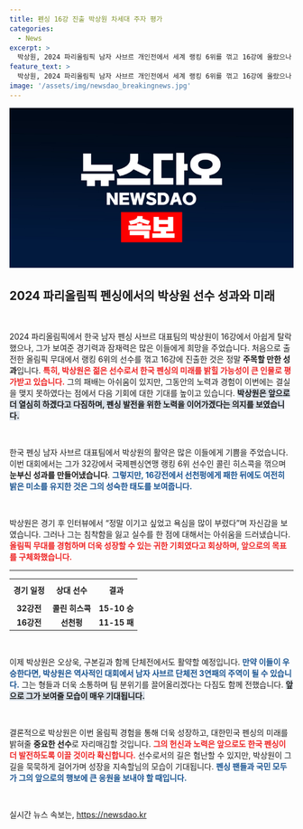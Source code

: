 ```yaml
---
title: 펜싱 16강 진출 박상원 차세대 주자 평가
categories:
  - News
excerpt: >
  박상원, 2024 파리올림픽 남자 사브르 개인전에서 세계 랭킹 6위를 꺾고 16강에 올랐으나 아쉽게 패배. 젊은 피의 선전으로 향후 펜싱 발전에 기여하길 다짐하며 단체전에서 역대 우승 도전!
feature_text: >
  박상원, 2024 파리올림픽 남자 사브르 개인전에서 세계 랭킹 6위를 꺾고 16강에 올랐으나 아쉽게 패배. 젊은 피의 선전으로 향후 펜싱 발전에 기여하길 다짐하며 단체전에서 역대 우승 도전!
image: '/assets/img/newsdao_breakingnews.jpg'
---
```


<p><img src="/assets/img/newsdao_breakingnews.jpg" alt="cryptoinkorea 속보" /></p>

<h2 data-ke-size="size26">2024 파리올림픽 펜싱에서의 박상원 선수 성과와 미래</h2>

<p data-ke-size="size16">&nbsp;</p>

<p>2024 파리올림픽에서 한국 남자 펜싱 사브르 대표팀의 박상원이 16강에서 아쉽게 탈락했으나, 그가 보여준 경기력과 잠재력은 많은 이들에게 희망을 주었습니다. 처음으로 출전한 올림픽 무대에서 랭킹 6위의 선수를 꺾고 16강에 진출한 것은 정말 <strong>주목할 만한 성과</strong>입니다. <b><span style="color: #ee2323;">특히, 박상원은 젊은 선수로서 한국 펜싱의 미래를 밝힐 가능성이 큰 인물로 평가받고 있습니다.</span></b> 그의 패배는 아쉬움이 있지만, 그동안의 노력과 경험이 이번에는 결실을 맺지 못하였다는 점에서 다음 기회에 대한 기대를 높이고 있습니다. <b><span style="background-color: #21538527;">박상원은 앞으로 더 열심히 하겠다고 다짐하며, 펜싱 발전을 위한 노력을 이어가겠다는 의지를 보였습니다.</span></b> </p>

<p data-ke-size="size16">&nbsp;</p>

<p>한국 펜싱 남자 사브르 대표팀에서 박상원의 활약은 많은 이들에게 기쁨을 주었습니다. 이번 대회에서는 그가 32강에서 국제펜싱연맹 랭킹 6위 선수인 콜린 히스콕을 꺾으며 <strong>눈부신 성과를 만들어냈습니다</strong>. <b><span style="color: #1a5490;">그렇지만, 16강전에서 선천펑에게 패한 뒤에도 여전히 밝은 미소를 유지한 것은 그의 성숙한 태도를 보여줍니다.</span></b> </p>

<p data-ke-size="size16">&nbsp;</p>

<p>박상원은 경기 후 인터뷰에서 “정말 이기고 싶었고 욕심을 많이 부렸다”며 자신감을 보였습니다. 그러나 그는 침착함을 잃고 실수를 한 점에 대해서는 아쉬움을 드러냈습니다. <b><span style="color: #ee2323;">올림픽 무대를 경험하며 더욱 성장할 수 있는 귀한 기회였다고 회상하며, 앞으로의 목표를 구체화했습니다.</span></b> </p>

<hr>

<table style="width: 100%;">
<tr>
<td style="text-align: center; height: 34px;"><b>경기 일정</b></td>
<td style="text-align: center; height: 34px;"><b>상대 선수</b></td>
<td style="text-align: center; height: 34px;"><b>결과</b></td>
</tr>
<tr>
<td style="text-align: center; height: 17px;"><b>32강전</b></td>
<td style="text-align: center; height: 17px;"><b>콜린 히스콕</b></td>
<td style="text-align: center; height: 17px;"><b>15-10 승</b></td>
</tr>
<tr>
<td style="text-align: center; height: 17px;"><b>16강전</b></td>
<td style="text-align: center; height: 17px;"><b>선천펑</b></td>
<td style="text-align: center; height: 17px;"><b>11-15 패</b></td>
</tr>
</table>

<p data-ke-size="size16">&nbsp;</p>

<p>이제 박상원은 오상욱, 구본길과 함께 단체전에서도 활약할 예정입니다. <b><span style="color: #1a5490;">만약 이들이 우승한다면, 박상원은 역사적인 대회에서 남자 사브르 단체전 3연패의 주역이 될 수 있습니다.</span></b> 그는 형들과 더욱 소통하며 팀 분위기를 끌어올리겠다는 다짐도 함께 전했습니다. <b><span style="background-color: #21538527;">앞으로 그가 보여줄 모습이 매우 기대됩니다.</span></b> </p>

<p data-ke-size="size16">&nbsp;</p>

<p>결론적으로 박상원은 이번 올림픽 경험을 통해 더욱 성장하고, 대한민국 펜싱의 미래를 밝혀줄 <strong>중요한 선수</strong>로 자리매김할 것입니다. <b><span style="color: #ee2323;">그의 헌신과 노력은 앞으로도 한국 펜싱이 더 발전하도록 이끌 것이라 확신합니다.</span></b> 선수로서의 길은 험난할 수 있지만, 박상원이 그 길을 묵묵하게 걸어가며 성장을 지속할님의 모습이 기대됩니다. <b><span style="color: #1a5490;">펜싱 팬들과 국민 모두가 그의 앞으로의 행보에 큰 응원을 보내야 할 때입니다.</span></b> </p>

<p data-ke-size="size16">&nbsp;</p>
실시간 뉴스 속보는, <a href="https://newsdao.kr" rel="dofollow">https://newsdao.kr</a>


